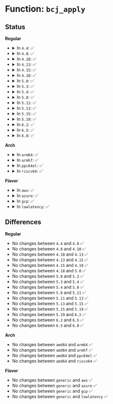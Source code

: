 # Function: <code>bcj_apply</code>

## Status
<b>Regular</b>
<ul>
<li>
<details>
<summary>In <code>4.4</code>: ✅</summary>

```c
void bcj_apply(struct xz_dec_bcj *s, uint8_t *buf, size_t *pos, size_t size);
```

**Collision:** Unique Static

**Inline:** No

**Transformation:** False

**Instances:**

```
In lib/xz/xz_dec_bcj.c (ffffffff81410f60)
Location: lib/xz/xz_dec_bcj.c:345
Inline: False
Direct callers:
  - lib/xz/xz_dec_bcj.c:xz_dec_bcj_run
  - lib/xz/xz_dec_bcj.c:xz_dec_bcj_run
```
**Symbols:**

```
ffffffff81410f60-ffffffff81411471: bcj_apply (STB_LOCAL)
```
</details>
</li>
<li>
<details>
<summary>In <code>4.8</code>: ✅</summary>

```c
void bcj_apply(struct xz_dec_bcj *s, uint8_t *buf, size_t *pos, size_t size);
```

**Collision:** Unique Static

**Inline:** No

**Transformation:** False

**Instances:**

```
In lib/xz/xz_dec_bcj.c (ffffffff81458cd0)
Location: lib/xz/xz_dec_bcj.c:345
Inline: False
Direct callers:
  - lib/xz/xz_dec_bcj.c:xz_dec_bcj_run
  - lib/xz/xz_dec_bcj.c:xz_dec_bcj_run
```
**Symbols:**

```
ffffffff81458cd0-ffffffff814591ef: bcj_apply (STB_LOCAL)
```
</details>
</li>
<li>
<details>
<summary>In <code>4.10</code>: ✅</summary>

```c
void bcj_apply(struct xz_dec_bcj *s, uint8_t *buf, size_t *pos, size_t size);
```

**Collision:** Unique Static

**Inline:** No

**Transformation:** False

**Instances:**

```
In lib/xz/xz_dec_bcj.c (ffffffff81477690)
Location: lib/xz/xz_dec_bcj.c:345
Inline: False
Direct callers:
  - lib/xz/xz_dec_bcj.c:xz_dec_bcj_run
  - lib/xz/xz_dec_bcj.c:xz_dec_bcj_run
```
**Symbols:**

```
ffffffff81477690-ffffffff81477baf: bcj_apply (STB_LOCAL)
```
</details>
</li>
<li>
<details>
<summary>In <code>4.13</code>: ✅</summary>

```c
void bcj_apply(struct xz_dec_bcj *s, uint8_t *buf, size_t *pos, size_t size);
```

**Collision:** Unique Static

**Inline:** No

**Transformation:** False

**Instances:**

```
In lib/xz/xz_dec_bcj.c (ffffffff814809d0)
Location: lib/xz/xz_dec_bcj.c:345
Inline: False
Direct callers:
  - lib/xz/xz_dec_bcj.c:xz_dec_bcj_run
  - lib/xz/xz_dec_bcj.c:xz_dec_bcj_run
```
**Symbols:**

```
ffffffff814809d0-ffffffff81480efe: bcj_apply (STB_LOCAL)
```
</details>
</li>
<li>
<details>
<summary>In <code>4.15</code>: ✅</summary>

```c
void bcj_apply(struct xz_dec_bcj *s, uint8_t *buf, size_t *pos, size_t size);
```

**Collision:** Unique Static

**Inline:** No

**Transformation:** False

**Instances:**

```
In lib/xz/xz_dec_bcj.c (ffffffff814bc800)
Location: lib/xz/xz_dec_bcj.c:345
Inline: False
Direct callers:
  - lib/xz/xz_dec_bcj.c:xz_dec_bcj_run
  - lib/xz/xz_dec_bcj.c:xz_dec_bcj_run
```
**Symbols:**

```
ffffffff814bc800-ffffffff814bcd34: bcj_apply (STB_LOCAL)
```
</details>
</li>
<li>
<details>
<summary>In <code>4.18</code>: ✅</summary>

```c
void bcj_apply(struct xz_dec_bcj *s, uint8_t *buf, size_t *pos, size_t size);
```

**Collision:** Unique Static

**Inline:** No

**Transformation:** False

**Instances:**

```
In lib/xz/xz_dec_bcj.c (ffffffff814eeff0)
Location: lib/xz/xz_dec_bcj.c:345
Inline: False
Direct callers:
  - lib/xz/xz_dec_bcj.c:xz_dec_bcj_run
  - lib/xz/xz_dec_bcj.c:xz_dec_bcj_run
```
**Symbols:**

```
ffffffff814eeff0-ffffffff814ef56f: bcj_apply (STB_LOCAL)
```
</details>
</li>
<li>
<details>
<summary>In <code>5.0</code>: ✅</summary>

```c
void bcj_apply(struct xz_dec_bcj *s, uint8_t *buf, size_t *pos, size_t size);
```

**Collision:** Unique Static

**Inline:** No

**Transformation:** False

**Instances:**

```
In lib/xz/xz_dec_bcj.c (ffffffff81502ef0)
Location: lib/xz/xz_dec_bcj.c:345
Inline: False
Direct callers:
  - lib/xz/xz_dec_bcj.c:xz_dec_bcj_run
  - lib/xz/xz_dec_bcj.c:xz_dec_bcj_run
```
**Symbols:**

```
ffffffff81502ef0-ffffffff8150348b: bcj_apply (STB_LOCAL)
```
</details>
</li>
<li>
<details>
<summary>In <code>5.3</code>: ✅</summary>

```c
void bcj_apply(struct xz_dec_bcj *s, uint8_t *buf, size_t *pos, size_t size);
```

**Collision:** Unique Static

**Inline:** No

**Transformation:** False

**Instances:**

```
In lib/xz/xz_dec_bcj.c (ffffffff81531000)
Location: lib/xz/xz_dec_bcj.c:345
Inline: False
Direct callers:
  - lib/xz/xz_dec_bcj.c:xz_dec_bcj_run
  - lib/xz/xz_dec_bcj.c:xz_dec_bcj_run
```
**Symbols:**

```
ffffffff81531000-ffffffff815315e3: bcj_apply (STB_LOCAL)
```
</details>
</li>
<li>
<details>
<summary>In <code>5.4</code>: ✅</summary>

```c
void bcj_apply(struct xz_dec_bcj *s, uint8_t *buf, size_t *pos, size_t size);
```

**Collision:** Unique Static

**Inline:** No

**Transformation:** False

**Instances:**

```
In lib/xz/xz_dec_bcj.c (ffffffff81551e90)
Location: lib/xz/xz_dec_bcj.c:345
Inline: False
Direct callers:
  - lib/xz/xz_dec_bcj.c:xz_dec_bcj_run
  - lib/xz/xz_dec_bcj.c:xz_dec_bcj_run
```
**Symbols:**

```
ffffffff81551e90-ffffffff81552473: bcj_apply (STB_LOCAL)
```
</details>
</li>
<li>
<details>
<summary>In <code>5.8</code>: ✅</summary>

```c
void bcj_apply(struct xz_dec_bcj *s, uint8_t *buf, size_t *pos, size_t size);
```

**Collision:** Unique Static

**Inline:** No

**Transformation:** False

**Instances:**

```
In lib/xz/xz_dec_bcj.c (ffffffff815db460)
Location: lib/xz/xz_dec_bcj.c:345
Inline: False
Direct callers:
  - lib/xz/xz_dec_bcj.c:xz_dec_bcj_run
  - lib/xz/xz_dec_bcj.c:xz_dec_bcj_run
```
**Symbols:**

```
ffffffff815db460-ffffffff815db7e6: bcj_apply (STB_LOCAL)
```
</details>
</li>
<li>
<details>
<summary>In <code>5.11</code>: ✅</summary>

```c
void bcj_apply(struct xz_dec_bcj *s, uint8_t *buf, size_t *pos, size_t size);
```

**Collision:** Unique Static

**Inline:** No

**Transformation:** False

**Instances:**

```
In lib/xz/xz_dec_bcj.c (ffffffff815f90b0)
Location: lib/xz/xz_dec_bcj.c:345
Inline: False
Direct callers:
  - lib/xz/xz_dec_bcj.c:xz_dec_bcj_run
  - lib/xz/xz_dec_bcj.c:xz_dec_bcj_run
```
**Symbols:**

```
ffffffff815f90b0-ffffffff815f9433: bcj_apply (STB_LOCAL)
```
</details>
</li>
<li>
<details>
<summary>In <code>5.13</code>: ✅</summary>

```c
void bcj_apply(struct xz_dec_bcj *s, uint8_t *buf, size_t *pos, size_t size);
```

**Collision:** Unique Static

**Inline:** No

**Transformation:** False

**Instances:**

```
In lib/xz/xz_dec_bcj.c (ffffffff815dba70)
Location: lib/xz/xz_dec_bcj.c:345
Inline: False
Direct callers:
  - lib/xz/xz_dec_bcj.c:xz_dec_bcj_run
  - lib/xz/xz_dec_bcj.c:xz_dec_bcj_run
```
**Symbols:**

```
ffffffff815dba70-ffffffff815dc025: bcj_apply (STB_LOCAL)
```
</details>
</li>
<li>
<details>
<summary>In <code>5.15</code>: ✅</summary>

```c
void bcj_apply(struct xz_dec_bcj *s, uint8_t *buf, size_t *pos, size_t size);
```

**Collision:** Unique Static

**Inline:** No

**Transformation:** False

**Instances:**

```
In lib/xz/xz_dec_bcj.c (ffffffff81647550)
Location: lib/xz/xz_dec_bcj.c:345
Inline: False
Direct callers:
  - lib/xz/xz_dec_bcj.c:xz_dec_bcj_run
  - lib/xz/xz_dec_bcj.c:xz_dec_bcj_run
```
**Symbols:**

```
ffffffff81647550-ffffffff81647959: bcj_apply (STB_LOCAL)
```
</details>
</li>
<li>
<details>
<summary>In <code>5.19</code>: ✅</summary>

```c
void bcj_apply(struct xz_dec_bcj *s, uint8_t *buf, size_t *pos, size_t size);
```

**Collision:** Unique Static

**Inline:** No

**Transformation:** False

**Instances:**

```
In lib/xz/xz_dec_bcj.c (ffffffff8175d7d0)
Location: lib/xz/xz_dec_bcj.c:345
Inline: False
Direct callers:
  - lib/xz/xz_dec_bcj.c:xz_dec_bcj_run
  - lib/xz/xz_dec_bcj.c:xz_dec_bcj_run
```
**Symbols:**

```
ffffffff8175d7d0-ffffffff8175dc36: bcj_apply (STB_LOCAL)
```
</details>
</li>
<li>
<details>
<summary>In <code>6.2</code>: ✅</summary>

```c
void bcj_apply(struct xz_dec_bcj *s, uint8_t *buf, size_t *pos, size_t size);
```

**Collision:** Unique Static

**Inline:** No

**Transformation:** False

**Instances:**

```
In lib/xz/xz_dec_bcj.c (ffffffff8188ad00)
Location: lib/xz/xz_dec_bcj.c:345
Inline: False
Direct callers:
  - lib/xz/xz_dec_bcj.c:xz_dec_bcj_run
  - lib/xz/xz_dec_bcj.c:xz_dec_bcj_run
```
**Symbols:**

```
ffffffff8188ad00-ffffffff8188b166: bcj_apply (STB_LOCAL)
```
</details>
</li>
<li>
<details>
<summary>In <code>6.5</code>: ✅</summary>

```c
void bcj_apply(struct xz_dec_bcj *s, uint8_t *buf, size_t *pos, size_t size);
```

**Collision:** Unique Static

**Inline:** No

**Transformation:** False

**Instances:**

```
In lib/xz/xz_dec_bcj.c (ffffffff818cd1d0)
Location: lib/xz/xz_dec_bcj.c:345
Inline: False
Direct callers:
  - lib/xz/xz_dec_bcj.c:xz_dec_bcj_run
  - lib/xz/xz_dec_bcj.c:xz_dec_bcj_run
```
**Symbols:**

```
ffffffff818cd1d0-ffffffff818cd646: bcj_apply (STB_LOCAL)
```
</details>
</li>
<li>
<details>
<summary>In <code>6.8</code>: ✅</summary>

```c
void bcj_apply(struct xz_dec_bcj *s, uint8_t *buf, size_t *pos, size_t size);
```

**Collision:** Unique Static

**Inline:** No

**Transformation:** False

**Instances:**

```
In lib/xz/xz_dec_bcj.c (ffffffff8191edc0)
Location: lib/xz/xz_dec_bcj.c:345
Inline: False
Direct callers:
  - lib/xz/xz_dec_bcj.c:xz_dec_bcj_run
  - lib/xz/xz_dec_bcj.c:xz_dec_bcj_run
```
**Symbols:**

```
ffffffff8191edc0-ffffffff8191f067: bcj_apply (STB_LOCAL)
```
</details>
</li>
</ul>
<b>Arch</b>
<ul>
<li>
<details>
<summary>In <code>arm64</code>: ✅</summary>

```c
void bcj_apply(struct xz_dec_bcj *s, uint8_t *buf, size_t *pos, size_t size);
```

**Collision:** Unique Static

**Inline:** No

**Transformation:** False

**Instances:**

```
In lib/xz/xz_dec_bcj.c (ffff80001065dbc8)
Location: lib/xz/xz_dec_bcj.c:345
Inline: False
Direct callers:
  - lib/xz/xz_dec_bcj.c:xz_dec_bcj_run
  - lib/xz/xz_dec_bcj.c:xz_dec_bcj_run
```
**Symbols:**

```
ffff80001065dbc8-ffff80001065e228: bcj_apply (STB_LOCAL)
```
</details>
</li>
<li>
<details>
<summary>In <code>armhf</code>: ✅</summary>

```c
void bcj_apply(struct xz_dec_bcj *s, uint8_t *buf, size_t *pos, size_t size);
```

**Collision:** Unique Static

**Inline:** No

**Transformation:** False

**Instances:**

```
In lib/xz/xz_dec_bcj.c (c080741c)
Location: lib/xz/xz_dec_bcj.c:345
Inline: False
Direct callers:
  - lib/xz/xz_dec_bcj.c:xz_dec_bcj_run
  - lib/xz/xz_dec_bcj.c:xz_dec_bcj_run
```
**Symbols:**

```
c080741c-c0807ab8: bcj_apply (STB_LOCAL)
```
</details>
</li>
<li>
<details>
<summary>In <code>ppc64el</code>: ✅</summary>

```c
void bcj_apply(struct xz_dec_bcj *s, uint8_t *buf, size_t *pos, size_t size);
```

**Collision:** Unique Static

**Inline:** No

**Transformation:** False

**Instances:**

```
In lib/xz/xz_dec_bcj.c (c00000000080fd30)
Location: lib/xz/xz_dec_bcj.c:345
Inline: False
Direct callers:
  - lib/xz/xz_dec_bcj.c:xz_dec_bcj_run
  - lib/xz/xz_dec_bcj.c:xz_dec_bcj_run
```
**Symbols:**

```
c00000000080fd30-c000000000810488: bcj_apply (STB_LOCAL)
```
</details>
</li>
<li>
<details>
<summary>In <code>riscv64</code>: ✅</summary>

```c
void bcj_apply(struct xz_dec_bcj *s, uint8_t *buf, size_t *pos, size_t size);
```

**Collision:** Unique Static

**Inline:** No

**Transformation:** False

**Instances:**

```
In lib/xz/xz_dec_bcj.c (ffffffe00048b6fe)
Location: lib/xz/xz_dec_bcj.c:345
Inline: False
Direct callers:
  - lib/xz/xz_dec_bcj.c:xz_dec_bcj_run
  - lib/xz/xz_dec_bcj.c:xz_dec_bcj_run
```
**Symbols:**

```
ffffffe00048b6fe-ffffffe00048bd10: bcj_apply (STB_LOCAL)
```
</details>
</li>
</ul>
<b>Flavor</b>
<ul>
<li>
<details>
<summary>In <code>aws</code>: ✅</summary>

```c
void bcj_apply(struct xz_dec_bcj *s, uint8_t *buf, size_t *pos, size_t size);
```

**Collision:** Unique Static

**Inline:** No

**Transformation:** False

**Instances:**

```
In lib/xz/xz_dec_bcj.c (ffffffff8154a470)
Location: lib/xz/xz_dec_bcj.c:345
Inline: False
Direct callers:
  - lib/xz/xz_dec_bcj.c:xz_dec_bcj_run
  - lib/xz/xz_dec_bcj.c:xz_dec_bcj_run
```
**Symbols:**

```
ffffffff8154a470-ffffffff8154aa53: bcj_apply (STB_LOCAL)
```
</details>
</li>
<li>
<details>
<summary>In <code>azure</code>: ✅</summary>

```c
void bcj_apply(struct xz_dec_bcj *s, uint8_t *buf, size_t *pos, size_t size);
```

**Collision:** Unique Static

**Inline:** No

**Transformation:** False

**Instances:**

```
In lib/xz/xz_dec_bcj.c (ffffffff8153a750)
Location: lib/xz/xz_dec_bcj.c:345
Inline: False
Direct callers:
  - lib/xz/xz_dec_bcj.c:xz_dec_bcj_run
  - lib/xz/xz_dec_bcj.c:xz_dec_bcj_run
```
**Symbols:**

```
ffffffff8153a750-ffffffff8153ad33: bcj_apply (STB_LOCAL)
```
</details>
</li>
<li>
<details>
<summary>In <code>gcp</code>: ✅</summary>

```c
void bcj_apply(struct xz_dec_bcj *s, uint8_t *buf, size_t *pos, size_t size);
```

**Collision:** Unique Static

**Inline:** No

**Transformation:** False

**Instances:**

```
In lib/xz/xz_dec_bcj.c (ffffffff815461b0)
Location: lib/xz/xz_dec_bcj.c:345
Inline: False
Direct callers:
  - lib/xz/xz_dec_bcj.c:xz_dec_bcj_run
  - lib/xz/xz_dec_bcj.c:xz_dec_bcj_run
```
**Symbols:**

```
ffffffff815461b0-ffffffff81546793: bcj_apply (STB_LOCAL)
```
</details>
</li>
<li>
<details>
<summary>In <code>lowlatency</code>: ✅</summary>

```c
void bcj_apply(struct xz_dec_bcj *s, uint8_t *buf, size_t *pos, size_t size);
```

**Collision:** Unique Static

**Inline:** No

**Transformation:** False

**Instances:**

```
In lib/xz/xz_dec_bcj.c (ffffffff8155ffe0)
Location: lib/xz/xz_dec_bcj.c:345
Inline: False
Direct callers:
  - lib/xz/xz_dec_bcj.c:xz_dec_bcj_run
  - lib/xz/xz_dec_bcj.c:xz_dec_bcj_run
```
**Symbols:**

```
ffffffff8155ffe0-ffffffff815605c3: bcj_apply (STB_LOCAL)
```
</details>
</li>
</ul>

## Differences
<b>Regular</b>
<ul>
<li>
No changes between <code>4.4</code> and <code>4.8</code> ✅
</li>
<li>
No changes between <code>4.8</code> and <code>4.10</code> ✅
</li>
<li>
No changes between <code>4.10</code> and <code>4.13</code> ✅
</li>
<li>
No changes between <code>4.13</code> and <code>4.15</code> ✅
</li>
<li>
No changes between <code>4.15</code> and <code>4.18</code> ✅
</li>
<li>
No changes between <code>4.18</code> and <code>5.0</code> ✅
</li>
<li>
No changes between <code>5.0</code> and <code>5.3</code> ✅
</li>
<li>
No changes between <code>5.3</code> and <code>5.4</code> ✅
</li>
<li>
No changes between <code>5.4</code> and <code>5.8</code> ✅
</li>
<li>
No changes between <code>5.8</code> and <code>5.11</code> ✅
</li>
<li>
No changes between <code>5.11</code> and <code>5.13</code> ✅
</li>
<li>
No changes between <code>5.13</code> and <code>5.15</code> ✅
</li>
<li>
No changes between <code>5.15</code> and <code>5.19</code> ✅
</li>
<li>
No changes between <code>5.19</code> and <code>6.2</code> ✅
</li>
<li>
No changes between <code>6.2</code> and <code>6.5</code> ✅
</li>
<li>
No changes between <code>6.5</code> and <code>6.8</code> ✅
</li>
</ul>
<b>Arch</b>
<ul>
<li>
No changes between <code>amd64</code> and <code>arm64</code> ✅
</li>
<li>
No changes between <code>amd64</code> and <code>armhf</code> ✅
</li>
<li>
No changes between <code>amd64</code> and <code>ppc64el</code> ✅
</li>
<li>
No changes between <code>amd64</code> and <code>riscv64</code> ✅
</li>
</ul>
<b>Flavor</b>
<ul>
<li>
No changes between <code>generic</code> and <code>aws</code> ✅
</li>
<li>
No changes between <code>generic</code> and <code>azure</code> ✅
</li>
<li>
No changes between <code>generic</code> and <code>gcp</code> ✅
</li>
<li>
No changes between <code>generic</code> and <code>lowlatency</code> ✅
</li>
</ul>
